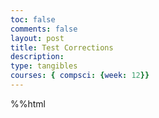 ```yaml
---
toc: false
comments: false
layout: post
title: Test Corrections
description: 
type: tangibles
courses: { compsci: {week: 12}}
---
```




%%html
